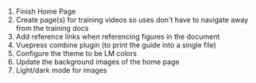 1. Finish Home Page
2. Create page(s) for training videos so uses don't have to navigate away from the training docs
3. Add reference links when referencing figures in the document
4. Vuepress combine plugin (to print the guide into a single file)
5. Configure the theme to be LM colors
6. Update the background images of the home page
7. Light/dark mode for images